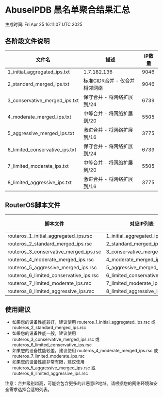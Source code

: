 # AbuseIPDB 黑名单聚合结果汇总
生成时间: Fri Apr 25 16:11:07 UTC 2025

## 各阶段文件说明

| 文件名 | 描述 | IP数量 |
|--------|------|--------|
| 1_initial_aggregated_ips.txt | 1.7.182.136 | 9046 |
| 2_standard_merged_ips.txt | 标准CIDR合并 - 仅合并相邻网络 | 9046 |
| 3_conservative_merged_ips.txt | 保守合并 - 将网络扩展到/24 | 6739 |
| 4_moderate_merged_ips.txt | 中等合并 - 将网络扩展到/20 | 5505 |
| 5_aggressive_merged_ips.txt | 激进合并 - 将网络扩展到/16 | 3775 |
| 6_limited_conservative_ips.txt | 保守合并 - 将网络扩展到/24 | 6739 |
| 7_limited_moderate_ips.txt | 中等合并 - 将网络扩展到/20 | 5505 |
| 8_limited_aggressive_ips.txt | 激进合并 - 将网络扩展到/16 | 3775 |

## RouterOS脚本文件

| 脚本文件 | 对应IP列表 | IP数量 |
|----------|------------|--------|
| routeros_1_initial_aggregated_ips.rsc | 1_initial_aggregated_ips.txt | 9046 |
| routeros_2_standard_merged_ips.rsc | 2_standard_merged_ips.txt | 9046 |
| routeros_3_conservative_merged_ips.rsc | 3_conservative_merged_ips.txt | 6739 |
| routeros_4_moderate_merged_ips.rsc | 4_moderate_merged_ips.txt | 5505 |
| routeros_5_aggressive_merged_ips.rsc | 5_aggressive_merged_ips.txt | 3775 |
| routeros_6_limited_conservative_ips.rsc | 6_limited_conservative_ips.txt | 6739 |
| routeros_7_limited_moderate_ips.rsc | 7_limited_moderate_ips.txt | 5505 |
| routeros_8_limited_aggressive_ips.rsc | 8_limited_aggressive_ips.txt | 3775 |

## 使用建议

- 如果您的设备性能较好，建议使用 routeros_1_initial_aggregated_ips.rsc 或 routeros_2_standard_merged_ips.rsc
- 如果您的设备性能一般，建议使用 routeros_3_conservative_merged_ips.rsc 或 routeros_6_limited_conservative_ips.rsc
- 如果您的设备性能较差，建议使用 routeros_4_moderate_merged_ips.rsc 或 routeros_7_limited_moderate_ips.rsc
- 如果您的设备性能非常有限，建议使用 routeros_5_aggressive_merged_ips.rsc 或 routeros_8_limited_aggressive_ips.rsc

注意：合并级别越高，可能会包含更多的非恶意IP地址。请根据您的网络环境和安全需求选择合适的列表。
